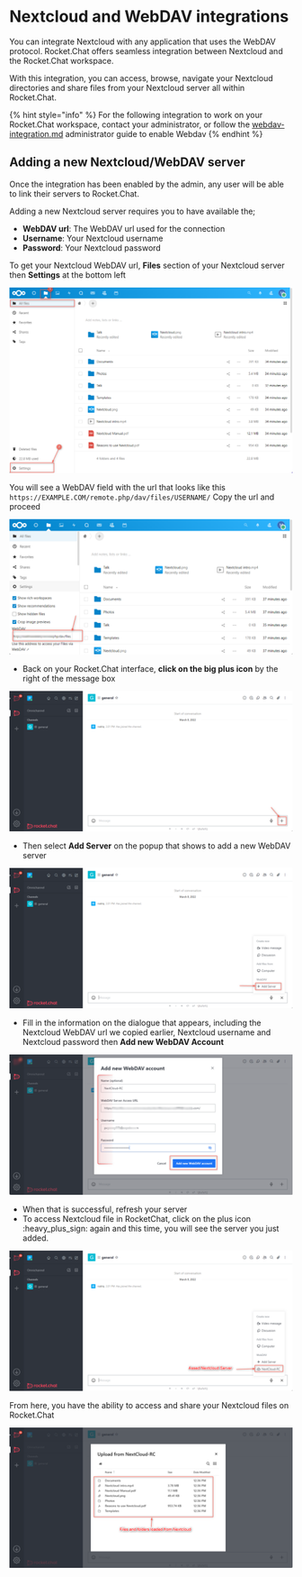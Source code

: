 # Nextcloud and WebDAV integrations

You can integrate Nextcloud with any application that uses the WebDAV protocol. Rocket.Chat offers seamless integration between Nextcloud and the Rocket.Chat workspace.

With this integration, you can access, browse, navigate your Nextcloud directories and share files from your Nextcloud server all within Rocket.Chat.

{% hint style="info" %}
For the following integration to work on your Rocket.Chat workspace, contact your administrator, or follow the [webdav-integration.md](../settings/webdav-integration.md "mention") administrator guide to enable Webdav&#x20;
{% endhint %}

## Adding a new Nextcloud/WebDAV server

Once the integration has been enabled by the admin, any user will be able to link their servers to Rocket.Chat.

Adding a new Nextcloud server requires you to have available the;

* **WebDAV url**: The WebDAV url used for the connection
* **Username**: Your Nextcloud username
* **Password**: Your Nextcloud password

To get your Nextcloud WebDAV url, **Files** section of your Nextcloud server then **Settings** at the bottom left

![](<../../../.gitbook/assets/image (670).png>)

You will see a WebDAV field with the url that looks like this `https://EXAMPLE.COM/remote.php/dav/files/USERNAME/` Copy the url and proceed

![](<../../../.gitbook/assets/image (658) (1).png>)

* Back on your Rocket.Chat interface, **click on the big plus icon** by the right of the message box

![](<../../../.gitbook/assets/image (690) (1).png>)

* Then select **Add Server** on the popup that shows to add a new WebDAV server

![](<../../../.gitbook/assets/image (647) (1) (1).png>)

* Fill in the information on the dialogue that appears, including the Nextcloud WebDAV url we copied earlier, Nextcloud username and Nextcloud password then **Add new WebDAV Account**

![](<../../../.gitbook/assets/image (670) (1).png>)

* When that is successful, refresh your server
* To access Nextcloud file in RocketChat, click on the plus icon :heavy\_plus\_sign: again and this time, you will see the server you just added.

![](<../../../.gitbook/assets/image (677) (1) (1) (1).png>)

From here, you have the ability to access and share your Nextcloud files on Rocket.Chat

![](<../../../.gitbook/assets/image (672).png>)
